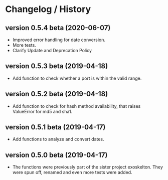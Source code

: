 # Changelog / History

## version 0.5.4 beta (2020-06-07)

* Improved error handling for date conversion.
* More tests.
* Clarify Update and Deprecation Policy

## version 0.5.3 beta (2019-04-18)

* Add function to check whether a port is within the valid range.

## version 0.5.2 beta (2019-04-18)

* Add function to check for hash method availability, that raises ValueError for md5 and sha1.

## version 0.5.1 beta (2019-04-17)

* Add functions to analyze and convert dates.

## version 0.5.0 beta (2019-04-17)

* The functions were previously part of the sister project exoskelton. They were spun off, renamed and even more tests were added.

